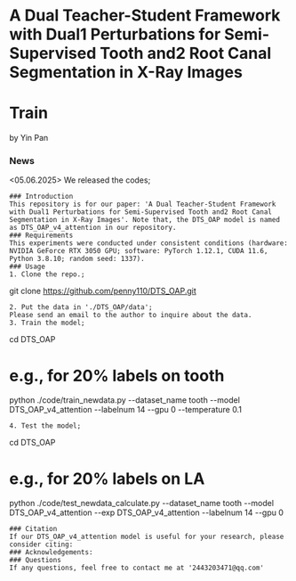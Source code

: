 # A Dual Teacher-Student Framework with Dual1 Perturbations for Semi-Supervised Tooth and2 Root Canal Segmentation in X-Ray Images
# Train
by Yin Pan 
### News
<05.06.2025> We released the codes;
```
### Introduction
This repository is for our paper: 'A Dual Teacher-Student Framework with Dual1 Perturbations for Semi-Supervised Tooth and2 Root Canal Segmentation in X-Ray Images'. Note that, the DTS_OAP model is named as DTS_OAP_v4_attention in our repository.
### Requirements
This experiments were conducted under consistent conditions (hardware: NVIDIA GeForce RTX 3050 GPU; software: PyTorch 1.12.1, CUDA 11.6, Python 3.8.10; random seed: 1337).
### Usage
1. Clone the repo.;
```
git clone https://github.com/penny110/DTS_OAP.git
```
2. Put the data in './DTS_OAP/data';
Please send an email to the author to inquire about the data.
3. Train the model;
```
cd DTS_OAP
# e.g., for 20% labels on tooth
python ./code/train_newdata.py --dataset_name tooth --model DTS_OAP_v4_attention --labelnum 14 --gpu 0 --temperature 0.1
```
4. Test the model;
```
cd DTS_OAP
# e.g., for 20% labels on LA
python ./code/test_newdata_calculate.py --dataset_name tooth --model DTS_OAP_v4_attention --exp DTS_OAP_v4_attention --labelnum 14 --gpu 0
```
### Citation
If our DTS_OAP_v4_attention model is useful for your research, please consider citing:
### Acknowledgements:
### Questions
If any questions, feel free to contact me at '2443203471@qq.com'
